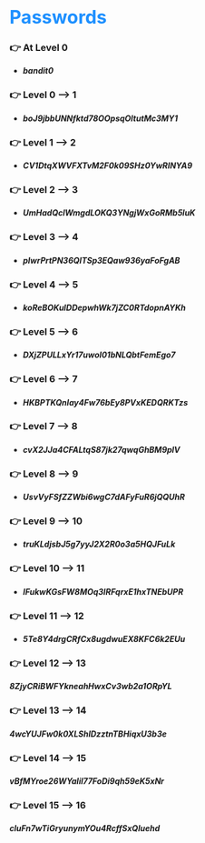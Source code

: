 # <b><span style="color: 	#1E90FF ; font-size: 2.0rem;">**Passwords**</span></b>

### 👉 **At Level 0**
* *__bandit0__*
### 👉 **Level 0 --> 1**
* *__boJ9jbbUNNfktd78OOpsqOltutMc3MY1__*
### 👉 **Level 1 --> 2**
* *__CV1DtqXWVFXTvM2F0k09SHz0YwRINYA9__*
### 👉 **Level 2 --> 3**
* *__UmHadQclWmgdLOKQ3YNgjWxGoRMb5luK__*
### 👉 **Level 3 --> 4**
* *__pIwrPrtPN36QITSp3EQaw936yaFoFgAB__*
### 👉 **Level 4 --> 5**
* *__koReBOKuIDDepwhWk7jZC0RTdopnAYKh__*
### 👉 **Level 5 --> 6**
* *__DXjZPULLxYr17uwoI01bNLQbtFemEgo7__*
### 👉 **Level 6 --> 7**
* *__HKBPTKQnIay4Fw76bEy8PVxKEDQRKTzs__*
### 👉 **Level 7 --> 8**
* *__cvX2JJa4CFALtqS87jk27qwqGhBM9plV__*
### 👉 **Level 8 --> 9**
* *__UsvVyFSfZZWbi6wgC7dAFyFuR6jQQUhR__*
### 👉 **Level 9 --> 10**
* *__truKLdjsbJ5g7yyJ2X2R0o3a5HQJFuLk__*
### 👉 **Level 10 --> 11**
* *__IFukwKGsFW8MOq3IRFqrxE1hxTNEbUPR__*
### 👉 **Level 11 --> 12**
* *__5Te8Y4drgCRfCx8ugdwuEX8KFC6k2EUu__*
### 👉 **Level 12 --> 13**
*__8ZjyCRiBWFYkneahHwxCv3wb2a1ORpYL__*
### 👉 **Level 13 --> 14**
*__4wcYUJFw0k0XLShlDzztnTBHiqxU3b3e__*
### 👉 **Level 14 --> 15**
*__vBfMYroe26WYalil77FoDi9qh59eK5xNr__*
### 👉 **Level 15 --> 16**
*__cluFn7wTiGryunymYOu4RcffSxQluehd__*